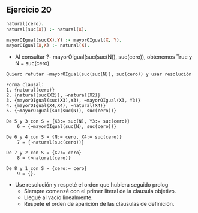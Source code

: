 ## Ejercicio 20
```prolog
natural(cero). 
natural(suc(X)) :- natural(X).

mayorOIgual(suc(X),Y) :- mayorOIgual(X, Y). 
mayorOIgual(X,X) :- natural(X).
```
- Al consultar ?- mayorOIgual(suc(suc(N)), suc(cero)), obtenemos True y N = suc(cero)

```
Quiero refutar ¬mayorOIgual(suc(suc(N)), suc(cero)) y usar resolución

Forma clausal:
1. {natural(cero)}
2. {natural(suc(X2)), ¬natural(X2)}
3. {mayorOIgual(suc(X3),Y3), ¬mayorOIgual(X3, Y3)}
4. {mayorOIgual(X4,X4), ¬natural(X4)}
5. {¬mayorOIgual(suc(suc(N)), suc(cero))}

De 5 y 3 con S = {X3:= suc(N), Y3:= suc(cero)}
    6 = {¬mayorOIgual(suc(N), suc(cero))}

De 6 y 4 con S = {N:= cero, X4:= suc(cero)}
    7 = {¬natural(suc(cero))}

De 7 y 2 con S = {X2:= cero}
    8 = {¬natural(cero)}

De 8 y 1 con S = {cero:= cero}
    9 = {}.
```
- Use resolución y respeté el orden que hubiera seguido prolog
    - Siempre comenzé con el primer literal de la clausula objetivo.
    - Llegué al vacío linealmente.
    - Respeté el orden de aparición de las clausulas de definición.